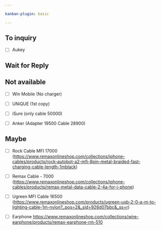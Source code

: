 ```yaml
---

kanban-plugin: basic

---
```


## To inquiry

- [ ] Aukey


## Wait for Reply



## Not available

- [ ] Win Mobile (No charger)
- [ ] UNiQUE (1st copy)
- [ ] iSure (only cable 50000)
- [ ] Anker (Adapter 19500 Cable 28900)


## Maybe

- [ ] Rock Cable MFI 17000 (https://www.remaxonlineshop.com/collections/iphone-cables/products/rock-autobot-a2-mfi-8pin-metal-braided-fast-charging-cable-length-1mblack)
- [ ] Remax Cable - 7000 (https://www.remaxonlineshop.com/collections/iphone-cables/products/remax-metal-data-cable-2-4a-for-i-phone)
- [ ] Ugreen MFI Cable 16500 (https://www.remaxonlineshop.com/products/ugreen-usb-2-0-a-m-to-lighting-cable-1m-nylon?_pos=2&_sid=926d07bbc&_ss=r)
- [ ] Earphone https://www.remaxonlineshop.com/collections/wire-earphone/products/remax-earphone-rm-510


